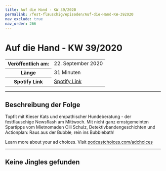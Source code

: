 ```yaml
---
title: Auf die Hand - KW 39/2020
permalink: /fest-flauschig/episoden/Auf-die-Hand-KW-392020
nav_exclude: true
nav_order: 266
---
```


# Auf die Hand - KW 39/2020
<table class="resp-table dcf-table dcf-table-responsive dcf-table-bordered dcf-table-striped dcf-w-100%">
                    <tbody>
                        <tr>
                            <th scope="row">Veröffentlich am:</th>
                            <td data-label="Veröffentlich am:">22. September 2020</td>
                        </tr>
                        <tr>
                            <th scope="row">Länge </th>
                            <td data-label="Länge ">31 Minuten</td>
                        </tr><tr>
                                <th scope="row">Spotify Link</th>
                                <td data-label="Spotify Link"><a href="https://open.spotify.com/episode/13EMtHjeoICKOemcDUiw3K">Spotify Link</a></td>
                            </tr></tbody>
                </table>

***

## Beschreibung der Folge

<div>
<p>Topfit mit Kieser Kats und empathischer Hundeberatung - der festflauschige Newsflash am Mittwoch. Mit nicht ganz ernstgemeinten Spartipps vom Mietnomaden Olli Schulz, Detektivbandengeschichten und Actionplan: Raus aus der Bubble, rein ins Bubblebath!</p><p> </p><p>Learn more about your ad choices. Visit <a href="https://podcastchoices.com/adchoices">podcastchoices.com/adchoices</a></p>  
</div>

***

## Keine Jingles gefunden